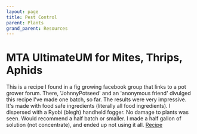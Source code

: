 ```yaml
---
layout: page
title: Pest Control
parent: Plants
grand_parent: Resources
---
```


# MTA UltimateUM for Mites, Thrips, Aphids
This is a recipe I found in a fig growing facebook group that links to a pot grower forum. There, 'JohnnyPotseed' and an 'anonymous friend' divulged this recipe
I've made one batch, so far. The results were very impressive. It's made with food safe ingredients (literally all food ingredients).
I dispersed with a Ryobi (blegh) handheld fogger. No damage to plants was seen.
Would recommend a half batch or smaller. I made a half gallon of solution (not concentrate), and ended up not using it all.
[Recipe](https://overgrow.com/t/mites-thrips-aphids-one-n-done-with-pics/101595)